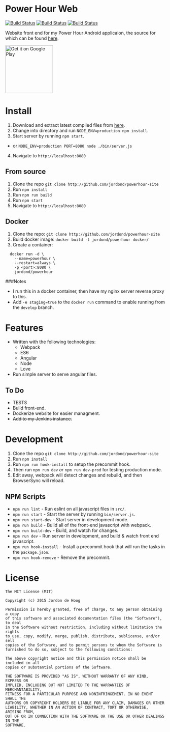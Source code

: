 # Power Hour Web
[![Build Status](https://ci.hoogit.ca/buildStatus/icon?job=PowerHour.Site.master&build=2)](https://ci.hoogit.ca/job/PowerHour.Site.master/2/) [![Build Status](https://ci.hoogit.ca/buildStatus/icon?job=PowerHour.Site.develop)](https://ci.hoogit.ca/job/PowerHour.Site.develop/) [![Build Status](https://drone.hoogit.ca/api/badges/jordond/powerhour-site/status.svg)](https://drone.hoogit.ca/jordond/powerhour-site)

Website front end for my Power Hour Android applicaion, the source for which can be found [here](http://github.com/jordond/powerhour).

<a href="https://play.google.com/store/apps/details?id=ca.hoogit.powerhour&utm_source=global_co&utm_medium=prtnr&utm_content=Mar2515&utm_campaign=PartBadge&pcampaignid=MKT-AC-global-none-all-co-pr-py-PartBadges-Oct1515-1"><img alt="Get it on Google Play" src="https://play.google.com/intl/en_us/badges/images/apps/en-play-badge.png" width="150px" /></a>

# Install
1. Download and extract latest compiled files from [here](https://ci.hoogit.ca/job/PowerHour.Site.master/lastSuccessfulBuild/artifact/*zip*/archive.zip).
2. Change into directory and run `NODE_ENV=production npm install`.
3. Start server by running `npm start`.
  - or `NODE_ENV=production PORT=8080 node ./bin/server.js`
4. Navigate to `http://localhost:8080`

## From source
1. Clone the repo `git clone http://github.com/jordond/powerhour-site`
1. Run `npm install`
1. Run `npm run build`
1. Run `npm start`
1. Navigate to `http://localhost:8080`

## Docker
1. Clone the repo: `git clone http://github.com/jordond/powerhour-site`
1. Build docker image: `docker build -t jordond/powerhour docker/`
1. Create a container:

```
  docker run -d \
    --name=powerhour \
    --restart=always \
    -p <port>:8080 \
    jordond/powerhour
```

###Notes
- I run this in a docker container, then have my nginx server reverse proxy to this.
- Add `-e staging=true` to the `docker run` command to enable running from the `develop` branch.

# Features
- Written with the following technologies:
  - Webpack
  - ES6
  - Angular
  - Node
  - Love
- Run simple server to serve angular files.

## To Do
- TESTS
- Build front-end.
- Dockerize website for easier managment.
- ~~Add to my Jenkins instance.~~

# Development
1. Clone the repo `git clone http://github.com/jordond/powerhour-site`
1. Run `npm install`
1. Run `npm run hook-install` to setup the precommit hook.
1. Then run `npm run dev` *or* `npm run dev-prod` for testing production mode.
1. Edit away, webpack will detect changes and rebuild, and then BrowserSync will reload.

## NPM Scripts
- `npm run lint`         - Run eslint on all javascript files in `src/`.
- `npm run start`        - Start the server by running `bin/server.js`.
- `npm run start-dev`    - Start server in development mode.
- `npm run build`        - Build all of the front-end javascript with webpack.
- `npm run build-dev`    - Build, and watch for changes.
- `npm run dev`          - Run server in development, and build & watch front end javascript.
- `npm run hook-install` - Install a precommit hook that will run the tasks in the `package.json`.
- `npm run hook-remove`  - Remove the precommit.

# License

```
The MIT License (MIT)

Copyright (c) 2015 Jordon de Hoog

Permission is hereby granted, free of charge, to any person obtaining a copy
of this software and associated documentation files (the "Software"), to deal
in the Software without restriction, including without limitation the rights
to use, copy, modify, merge, publish, distribute, sublicense, and/or sell
copies of the Software, and to permit persons to whom the Software is
furnished to do so, subject to the following conditions:

The above copyright notice and this permission notice shall be included in all
copies or substantial portions of the Software.

THE SOFTWARE IS PROVIDED "AS IS", WITHOUT WARRANTY OF ANY KIND, EXPRESS OR
IMPLIED, INCLUDING BUT NOT LIMITED TO THE WARRANTIES OF MERCHANTABILITY,
FITNESS FOR A PARTICULAR PURPOSE AND NONINFRINGEMENT. IN NO EVENT SHALL THE
AUTHORS OR COPYRIGHT HOLDERS BE LIABLE FOR ANY CLAIM, DAMAGES OR OTHER
LIABILITY, WHETHER IN AN ACTION OF CONTRACT, TORT OR OTHERWISE, ARISING FROM,
OUT OF OR IN CONNECTION WITH THE SOFTWARE OR THE USE OR OTHER DEALINGS IN THE
SOFTWARE.
```

